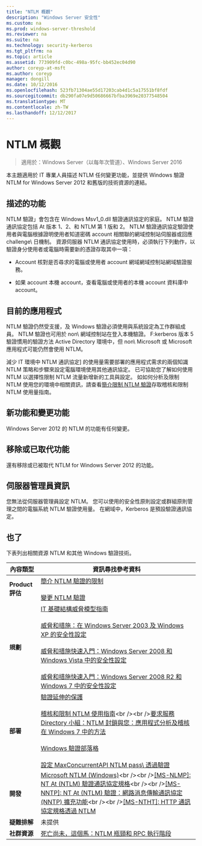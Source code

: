 ```yaml
---
title: "NTLM 概觀"
description: "Windows Server 安全性"
ms.custom: na
ms.prod: windows-server-threshold
ms.reviewer: na
ms.suite: na
ms.technology: security-kerberos
ms.tgt_pltfrm: na
ms.topic: article
ms.assetid: 773909fd-c0bc-498a-95fc-bb452ec04d90
author: coreyp-at-msft
ms.author: coreyp
manager: dongill
ms.date: 10/12/2016
ms.openlocfilehash: 523fb71304ae55d17203cab4d1c5a17551bf8fdf
ms.sourcegitcommit: db290fa07e9d50686667bfba3969e20377548504
ms.translationtype: MT
ms.contentlocale: zh-TW
ms.lasthandoff: 12/12/2017
---
```

# <a name="ntlm-overview"></a>NTLM 概觀

>適用於：Windows Server（以每年次管道）、Windows Server 2016

本主題適用於 IT 專業人員描述 NTLM 任何變更功能，並提供 Windows 驗證 NTLM for Windows Server 2012 和舊版的技術資源的連結。

## <a name="BKMK_OVER"></a>描述的功能
NTLM 驗證」會包含在 Windows Msv1\_0.dll 驗證通訊協定的家庭。 NTLM 驗證通訊協定包括 At 版本 1、2、和 NTLM 第 1 版和 2。 NTLM 驗證通訊協定驗證使用者與電腦根據證明使用者知道密碼 account 相關聯的網域控制站伺服器或回應 challenge\ 日機制。 資源伺服器 NTLM 通訊協定使用時，必須執行下列動作，以驗證身分使用者或電腦時需要新的憑證存取其中一項：

-   Account 核對是否尋求的電腦或使用者 account 網域網域控制站網域驗證服務。

-   如果 account 本機 account，查看電腦或使用者的本機 account 資料庫中 account。

## <a name="BKMK_APP"></a>目前的應用程式
NTLM 驗證仍然受支援，及 Windows 驗證必須使用與系統設定為工作群組成員。 NTLM 驗證也可用於 non\ 網域控制站在登入本機驗證。 F:kerberos 版本 5 驗證慣用的驗證方法 Active Directory 環境中，但 non\ Microsoft 或 Microsoft 應用程式可能仍然會使用 NTLM。

減少 IT 環境中 NTLM 通訊協定] 的使用量需要部署的應用程式需求的兩個知識 NTLM 策略和步驟來設定電腦環境使用其他通訊協定。 已可協助您了解如何使用 NTLM 以選擇性限制 NTLM 流量新增新的工具與設定。 如如何分析及限制 NTLM 使用您的環境中相關資訊，請查看[簡介限制 NTLM 驗證](https://technet.microsoft.com/library/dd560653(v=ws.10).aspx)存取稽核和限制 NTLM 使用量指南。

## <a name="BKMK_NEW"></a>新功能和變更功能
Windows Server 2012 的 NTLM 的功能有任何變更。

## <a name="BKMK_DEP"></a>移除或已取代功能
還有移除或已被取代 NTLM for Windows Server 2012 的功能。

## <a name="BKMK_INSTALL"></a>伺服器管理員資訊
您無法從伺服器管理員設定 NTLM。 您可以使用的安全性原則設定或群組原則管理之間的電腦系統 NTLM 驗證使用量。 在網域中，Kerberos 是預設驗證通訊協定。

## <a name="BKMK_LINKS"></a>也了
下表列出相關資源 NTLM 和其他 Windows 驗證技術。

|內容類型|資訊尋找參考資料|
|--------|-------|
|**Product 評估**|[簡介 NTLM 驗證的限制](https://technet.microsoft.com/library/dd560653.aspx)<br /><br />[變更 NTLM 驗證](https://technet.microsoft.com/library/dd566199.aspx)|
|**規劃**|[IT 基礎結構威脅模型指南](https://technet.microsoft.com/library/dd941826.aspx)<br /><br />[威脅和措施：在 Windows Server 2003 及 Windows XP 的安全性設定](https://technet.microsoft.com/library/dd162275.aspx)<br /><br />[威脅和措施快速入門：Windows Server 2008 和 Windows Vista 中的安全性設定](https://technet.microsoft.com/library/dd349791.aspx)<br /><br />[威脅和措施快速入門：Windows Server 2008 R2 和 Windows 7 中的安全性設定](https://technet.microsoft.com/library/hh125921.aspx)|
|**部署**|[驗證延伸的保護](https://support.microsoft.com/kb/968389)<br /><br />[稽核和限制 NTLM 使用指南](https://technet.microsoft.com/library/jj865674(v=ws.10).aspx)<br /><br />[要求服務 Directory 小組：NTLM 封鎖與您：應用程式分析及稽核在 Windows 7 中的方法](https://blogs.technet.com/askds/archive/2009/10/08/ntlm-blocking-and-you-application-analysis-and-auditing-methodologies-in-windows-7.aspx)<br /><br />[Windows 驗證部落格](https://blogs.technet.com/authentication/)<br /><br />[設定 MaxConcurrentAPI NTLM pass\ 透過驗證](https://social.technet.microsoft.com/wiki/contents/articles/9759.configuring-maxconcurrentapi-for-ntlm-pass-through-authentication.aspx)|
|**開發**|[Microsoft NTLM \(Windows\)](https://msdn.microsoft.com/library/aa378749(VS.85).aspx)<br /><br />[\[MS\-NLMP\]: NT At \(NTLM\) 驗證通訊協定規格](https://msdn.microsoft.com/library/cc236621(PROT.10).aspx)<br /><br />[\[MS\-NNTP\]: NT At \(NTLM\) 驗證：網路消息傳輸通訊協定 \(NNTP\) 擴充功能](https://msdn.microsoft.com/library/cc236774(PROT.10).aspx)<br /><br />[\[MS\-NTHT\]: HTTP 通訊協定規格透過 NTLM](https://msdn.microsoft.com/library/cc237488(PROT.10).aspx)|
|**疑難排解**|未提供|
|**社群資源**|[死亡尚未，這個馬：NTLM 瓶頸和 RPC 執行階段](http://blogs.technet.com/b/askds/archive/2011/09/15/is-this-horse-dead-yet-ntlm-bottlenecks-and-the-rpc-runtime.aspx)|




